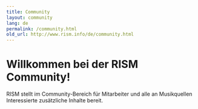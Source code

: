 ```yaml
---
title: Community
layout: community
lang: de
permalink: /community.html
old_url: http://www.rism.info/de/community.html
---
```


# Willkommen bei der RISM Community! 

RISM stellt im Community-Bereich für Mitarbeiter und alle an Musikquellen Interessierte zusätzliche Inhalte bereit. 
